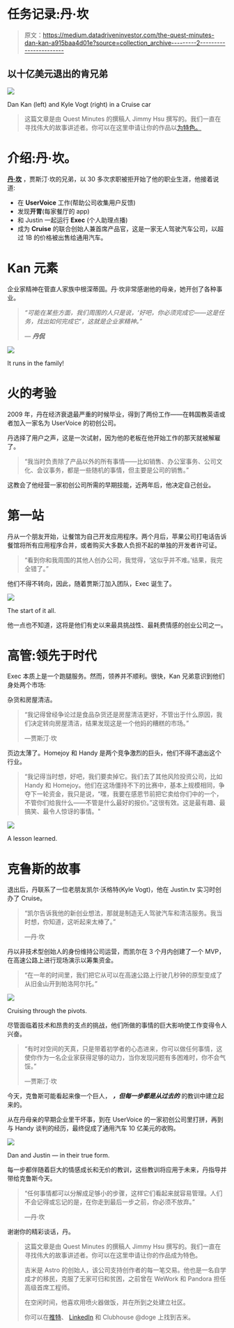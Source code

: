 # 任务记录:丹·坎

> 原文：<https://medium.datadriveninvestor.com/the-quest-minutes-dan-kan-a915baa4d01e?source=collection_archive---------2----------------------->

## 以十亿美元退出的肯兄弟

![](img/85c3aaffbef5dde8c542bd99d6033e7f.png)

Dan Kan (left) and Kyle Vogt (right) in a Cruise car

> 这篇文章是由 Quest Minutes 的撰稿人 Jimmy Hsu 撰写的。我们一直在寻找伟大的故事讲述者。你可以在这里申请让你的作品以[为特色。](https://airtable.com/shrADX8MNwdmW2vjA)

# 介绍:丹·坎。

[**丹·坎**](https://www.linkedin.com/in/danielkan) ，贾斯汀·坎的兄弟，以 30 多次求职被拒开始了他的职业生涯，他接着说道:

*   在 **UserVoice** 工作(帮助公司收集用户反馈)
*   发现**开胃**(每家餐厅的 app)
*   和 Justin 一起运行 **Exec** (个人助理点播)
*   成为 **Cruise** 的联合创始人兼首席产品官，这是一家无人驾驶汽车公司，以超过 1B 的价格被出售给通用汽车。

# Kan 元素

企业家精神在菅直人家族中根深蒂固。丹·坎非常感谢他的母亲，她开创了各种事业。

> *“可能在某些方面，我们周围的人只是说，‘好吧，你必须完成它——这是任务，找出如何完成它’，这就是企业家精神。”*
> 
> *—* ***丹侃***

![](img/d5863eba5de7e006f8a16fe1dba67744.png)

It runs in the family!

# 火的考验

2009 年，丹在经济衰退最严重的时候毕业，得到了两份工作——在韩国教英语或者加入一家名为 UserVoice 的初创公司。

丹选择了用户之声，这是一次试射，因为他的老板在他开始工作的那天就被解雇了。

> “我当时负责除了产品以外的所有事情——比如销售、办公室事务、公司文化、会议事务，都是一些随机的事情，但主要是公司的销售。”

这教会了他经营一家初创公司所需的早期技能，近两年后，他决定自己创业。

# 第一站

丹从一个朋友开始，让餐馆为自己开发应用程序。两个月后，苹果公司打电话告诉餐馆将所有应用程序合并，或者购买大多数人负担不起的单独的开发者许可证。

> “看到你和我周围的其他人创办公司，我觉得，‘这似乎并不难。’结果，我完全错了。”

他们不得不转向，因此，随着贾斯汀加入团队，Exec 诞生了。

![](img/094064e0380818fe538bf20e8617ce0d.png)

The start of it all.

他一点也不知道，这将是他们有史以来最具挑战性、最耗费情感的创业公司之一。

# 高管:领先于时代

Exec 本质上是一个跑腿服务。然而，领养并不顺利。很快，Kan 兄弟意识到他们身处两个市场:

杂货和房屋清洁。

> “我记得曾经争论过是食品杂货还是房屋清洁更好，不管出于什么原因，我们决定转向房屋清洁，结果发现这是一个他妈的糟糕的市场。”
> 
> —贾斯汀·坎

页边太薄了。Homejoy 和 Handy 是两个竞争激烈的巨头，他们不得不退出这个行业。

> “我记得当时想，好吧，我们要卖掉它。我们去了其他风险投资公司，比如 Handy 和 Homejoy。他们在这场僵持不下的比赛中，基本上规模相同，争夺下一轮资金，我只是说，“嘿，我要在感恩节前把它卖给你们中的一个，不管你们给我什么——不管是什么最好的报价。”这很有效。这是最有趣、最搞笑、最令人惊讶的事情。"

![](img/2dbf6169115eaf58e4ee0591e73cbee8.png)

A lesson learned.

# **克鲁斯的故事**

退出后，丹联系了一位老朋友凯尔·沃格特(Kyle Vogt)，他在 Justin.tv 实习时创办了 Cruise。

> “凯尔告诉我他的新创业想法，那就是制造无人驾驶汽车和清洁服务。我当时想，你知道，这听起来太棒了。”
> 
> —丹·坎

丹以非技术型创始人的身份维持公司运营，而凯尔在 3 个月内创建了一个 MVP，在高速公路上进行现场演示以筹集资金。

> “在一年的时间里，我们把它从可以在高速公路上行驶几秒钟的原型变成了从旧金山开到帕洛阿尔托。”

![](img/3a0e12a8ac039a667d76d08afd09bcc9.png)

Cruising through the pivots.

尽管面临着技术和昂贵的支点的挑战，他们所做的事情的巨大影响使工作变得令人兴奋。

> “有时对空间的天真，只是带着初学者的心态进来，你可以做任何事情，这使你作为一名企业家获得足够的动力，当你发现问题有多困难时，你不会气馁。”
> 
> —贾斯汀·坎

今天，克鲁斯可能看起来像一个巨人， ***，但每一步都是从过去的*** 的教训中建立起来的。

从在丹母亲的早期企业里干坏事，到在 UserVoice 的一家初创公司里打拼，再到与 Handy 谈判的经历，最终促成了通用汽车 10 亿美元的收购。

![](img/ae70585ffa49a57306d0255bd76e7a90.png)

Dan and Justin — in their true form.

每一步都伴随着巨大的情感成长和无价的教训，这些教训将应用于未来，丹指导并带给克鲁斯今天。

> “任何事情都可以分解成足够小的步骤，这样它们看起来就容易管理。人们不会记得或忘记的是，在你走到最后一步之前，你必须不放弃。”
> 
> —丹·坎

谢谢你的精彩谈话，丹。

> 这篇文章是由 Quest Minutes 的撰稿人 Jimmy Hsu 撰写的。我们一直在寻找伟大的故事讲述者。你可以在这里申请让你的作品成为特色。
> 
> 吉米是 Astro 的创始人，该公司支持创作者的每一笔交易。他也是一名自学成才的移民，克服了无家可归和贫困，之前曾在 WeWork 和 Pandora 担任高级首席工程师。
> 
> 在空闲时间，他喜欢用喷火器做饭，并在所到之处建立社区。
> 
> 你可以在[推特](https://twitter.com/202accepted)、 [LinkedIn](https://linkedin.com/in/jimjam) 和 Clubhouse @doge 上找到吉米。